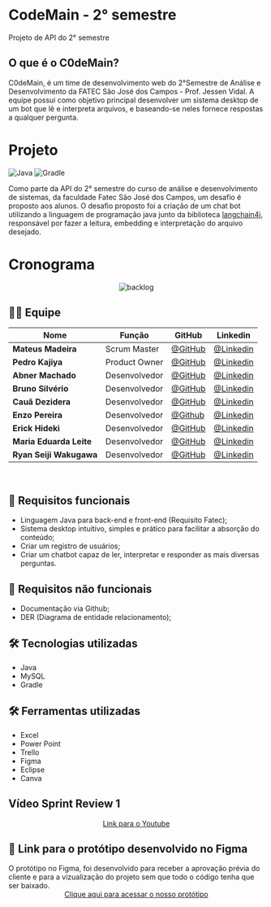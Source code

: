 # CodeMain - 2° semestre
Projeto de API do 2° semestre

## O que é o C0deMain?
C0deMain, é um time de desenvolvimento web do 2°Semestre de Análise e Desenvolvimento da FATEC São José dos Campos - Prof. Jessen Vidal. A equipe possui como objetivo principal desenvolver  um  sistema  desktop de um bot que lê e interpreta arquivos, e baseando-se neles fornece respostas a qualquer pergunta.

# Projeto
![Java](https://img.shields.io/badge/java-%23ED8B00.svg?style=for-the-badge&logo=openjdk&logoColor=white) ![Gradle](https://img.shields.io/badge/Gradle-02303A.svg?style=for-the-badge&logo=Gradle&logoColor=white)

Como parte da API do 2° semestre do curso de análise e desenvolvimento de sistemas, da faculdade Fatec São José dos Campos, um desafio é proposto aos alunos. O desafio proposto foi a criação de um chat bot utilizando a linguagem de programação java junto da biblioteca [langchain4j](https://github.com/langchain4j), responsável por fazer a leitura, embedding e interpretação do arquivo desejado.

# Cronograma
<div align="center"> 
  
![backlog](https://github.com/C0demain/API-2-semestre/assets/126246657/a6cbee11-4afa-4634-bce6-b2725c270e40)

</div>

## 👨‍💻 Equipe

<div align="center">
  
|Nome|Função|GitHub|Linkedin|
| -------- |-------- |-------- |-------- |
|**Mateus Madeira**|Scrum Master|[@GitHub](https://github.com/mafemad)|[@Linkedin](https://www.linkedin.com/in/mateus-ferreira-madeira)
|**Pedro Kajiya**|Product Owner|[@GitHub](https://github.com/kajiyap)|[@Linkedin](https://www.linkedin.com/in/pedro-santos-kajiya-65763b260/)
|**Abner Machado**|Desenvolvedor|[@GitHub](https://github.com/abnerdouglas)|[@Linkedin](https://www.linkedin.com/in/abner-douglas-a70a9b199/)
|**Bruno Silvério**|Desenvolvedor|[@GitHub](https://github.com/BrunoVieira30)|[@Linkedin](https://www.linkedin.com/in/bruno-vieira-b999a2224/)
|**Cauã Dezidera**|Desenvolvedor|[@GitHub](https://github.com/CauaDezidera)|[@Linkedin](https://www.linkedin.com/in/cauã-dezidera-375736275/) 
|**Enzo Pereira**|Desenvolvedor|[@Github](https://github.com/Enzopereira01) | [@Linkedin](https://www.linkedin.com/in/enzo-pereira-13331b272/)
|**Erick Hideki**|Desenvolvedor|[@GitHub](https://github.com/erickhoawata)|[@Linkedin](http://linkedin.com/in/érick-awata)
|**Maria Eduarda Leite**|Desenvolvedor|[@GitHub](https://github.com/Dudaleite08)|[@Linkedin]()
|**Ryan Seiji Wakugawa**|Desenvolvedor|[@GitHub](https://github.com/ryan-wakugawa)|[@Linkedin](https://www.linkedin.com/in/ryan-wakugawa-526bbb27a)
<br>  
  
</div>

## 🔧 Requisitos funcionais

  - Linguagem Java para back-end e front-end (Requisito Fatec);
  - Sistema desktop intuitivo, simples e prático para facilitar a absorção do conteúdo;
  - Criar um registro de usuários;
  - Criar um chatbot capaz de ler, interpretar e responder as mais diversas perguntas.

## 🔧 Requisitos não funcionais

 - Documentação via Github;
 - DER (Diagrama de entidade relacionamento);

## 🛠 Tecnologias utilizadas</h2>

  - Java
  - MySQL
  - Gradle
  
## 🛠 Ferramentas utilizadas</h2>

  - Excel
  - Power Point
  - Trello
  - Figma
  - Eclipse
  - Canva


<h2>Vídeo Sprint Review 1</h2>
<div align="center">
<a href="https://youtu.be/SU2rMJp9-ew">Link para o Youtube</a>
</div>
<h2>🔗 Link para o protótipo desenvolvido no Figma </h2>
O protótipo no Figma, foi desenvolvido para receber a aprovação prévia do cliente e para a vizualização do projeto sem que todo o código tenha que ser baixado.<br>

<div align="center">
<a href="https://www.figma.com/file/aBxTpblWbQ6fk5zt4pifdV/CodeMain-Prototype?type=design&node-id=0%3A1&mode=design&t=0RMEliUANyipNzDm-1">Clique aqui para acessar o nosso protótipo</a><br>
</div>
